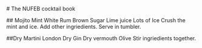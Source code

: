 # The NUFEB cocktail book

## Mojito
Mint
White Rum
Brown Sugar
Lime juice
Lots of Ice
Crush the mint and ice. Add other ingriedients. Serve in tumbler.

##Dry Martini
London Dry Gin
Dry vermouth
Olive
Stir ingriedients together.


